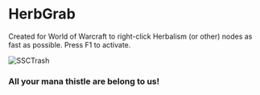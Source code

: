 # HerbGrab
Created for World of Warcraft to right-click Herbalism (or other) nodes as fast as possible. Press F1 to activate.

![SSCTrash](https://user-images.githubusercontent.com/42287509/135736471-722e9565-f118-4d87-9a1d-5889cc5b26b7.jpg)
### All your mana thistle are belong to us!
